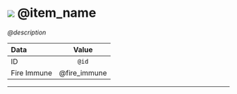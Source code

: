 # <img id="item-icon" src="/images/@image_src" /> @item_name

*@description*

|Data|Value|
|:-----|:-----:|
|ID|`@id`|
|Fire Immune|@fire_immune|

---
